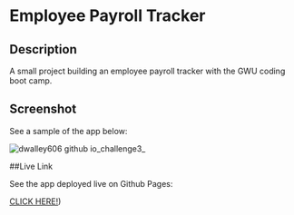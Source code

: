 # Employee Payroll Tracker 

## Description
A small project building an employee payroll tracker with the GWU coding boot camp.

## Screenshot

See a sample of the app below:

![dwalley606 github io_challenge3_](https://github.com/dwalley606/challenge3/assets/127894209/651656bb-d513-497e-a199-3a6ebe8af5ad)


##Live Link

See the app deployed live on Github Pages:

[CLICK HERE!](https://dwalley606.github.io/payroll-tracker/))
